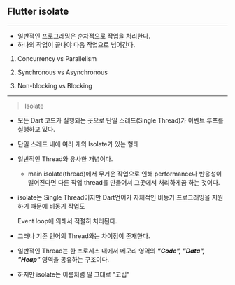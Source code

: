 <h2>Flutter isolate</h2>

<hr>

- 일반적인 프로그래밍은 순차적으로 작업을 처리한다. 
- 하나의 작업이 끝나야 다음 작업으로 넘어간다. 





1. Concurrency vs Parallelism



2. Synchronous vs Asynchronous



3. Non-blocking vs Blocking 



<hr>

> Isolate

- 모든 Dart 코드가 실행되는 곳으로 단일 스레드(Single Thread)가 이벤트 루프를 실행하고 있다. 
- 단일 스레드 내에 여러 개의 Isolate가 있는 형태 

- 일반적인 Thread와 유사한 개념이다. 

  - main isolate(thread)에서 무거운 작업으로 인해 performance나 반응성이 떨어진다면 다른 작업 thread를 만들어서 그곳에서 처리하게끔 하는 것이다. 

- isolate는 Single Thread이지만 Dart언어가 자체적인 비동기 프로그래밍을 지원하기 때문에 비동기 작업도 

  Event loop에 의해서 적절히 처리된다. 

- 그러나 기존 언어의 Thread와는 차이점이 존재한다. 

- 일반적인 Thread는 한 프로세스 내에서 메모리 영역의 **<i>"Code", "Data", "Heap"</i>** 영역을 공유하는 구조이다.
- 하지만 isolate는 이름처럼 말 그대로 "고립"

